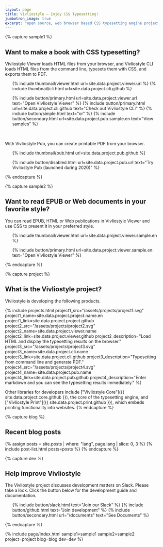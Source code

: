 ```yaml
---
layout: page
title: Vivliostyle — Enjoy CSS Typesetting!
jumbotron_image: true
excerpt: "open source, web browser based CSS typesetting engine project"
---
```



{% capture sample1 %}
## Want to make a book with CSS typesetting?

Vivliostyle Viewer loads HTML files from your browser, and Vivliostyle CLI loads HTML files from the command line, typesets them with CSS, and exports them to PDF.

<ol class="list--large">
  {% include thumbnail/viewer.html url=site.data.project.viewer.url %}
  {% include thumbnail/cli.html url=site.data.project.cli.github %}
</ol>

<ol class="list--medium">
  {% include button/primary.html url=site.data.project.viewer.url text="Open Vivliostyle Viewer" %}
  {% include button/primary.html url=site.data.project.cli.github text="Check out Vivliostyle CLI" %}
  {% include button/simple.html text="or" %}
  {% include button/secondary.html url=site.data.project.pub.sample.en text="View samples" %}
</ol>

　

With Vivliostyle Pub, you can create printable PDF from your browser.

<ol class="list--large">
  {% include thumbnail/pub.html url=site.data.project.pub.github %}
</ol>

<ol class="list--medium">
  {% include button/disabled.html url=site.data.project.pub.url text="Try Vivliostyle Pub (launched during 2020)" %}
</ol>
{% endcapture %}


{% capture sample2 %}
## Want to read EPUB or Web documents in your favorite style?

You can read EPUB, HTML or Web publications in Vivliostyle Viewer and use CSS to present it in your preferred style.

<ol class="list--large">
  {% include thumbnail/viewer.html url=site.data.project.viewer.sample.en %}
</ol>

<ol class="list--medium">
  {% include button/primary.html url=site.data.project.viewer.sample.en text="Open Vivliostyle Viewer" %}
</ol>
{% endcapture %}


{% capture project %}
## What is the Vivliostyle project?

Vivliostyle is developing the following products.

{% include projects.html
  project1_src="/assets/projects/project1.svg"
  project1_name=site.data.project.project.name.en
  project1_link=site.data.project.project.github
  project2_src="/assets/projects/project2.svg"
  project2_name=site.data.project.viewer.name
  project2_link=site.data.project.viewer.github
  project2_description="Load HTML and display the typesetting results on the browser."
  project3_src="/assets/projects/project3.svg"
  project3_name=site.data.project.cli.name
  project3_link=site.data.project.cli.github
  project3_description="Typesetting from command line and generate PDF."
  project4_src="/assets/projects/project4.svg"
  project4_name=site.data.project.pub.name
  project4_link=site.data.project.pub.github
  project4_description="Enter markdown and you can see the typesetting results immediately."
%}

Other libraries for developers include ["Vivliostyle Core"]({{ site.data.project.core.github }}), the core of the typesetting engine, and ["Vivliostyle Print"]({{ site.data.project.print.github }}), which embeds printing functionality into websites.
{% endcapture %}


{% capture blog %}
## Recent blog posts

{% assign posts = site.posts | where: "lang", page.lang | slice: 0, 3 %}
{% include post-list.html posts=posts %}
{% endcapture %}


{% capture dev %}
## Help improve Vivliostyle

The Vivliostyle project discusses development matters on Slack. Please take a look. Click the button below for the development guide and documentation.

<ol class="list--medium">
  {% include button/slack.html text="Join our Slack" %}
  {% include button/github.html text="Join development" %}
  {% include button/secondary.html url="/documents" text="See Documents" %}
</ol>
{% endcapture %}


{% include page/index.html
  sample1=sample1
  sample2=sample2
  project=project
  blog=blog
  dev=dev
%}
